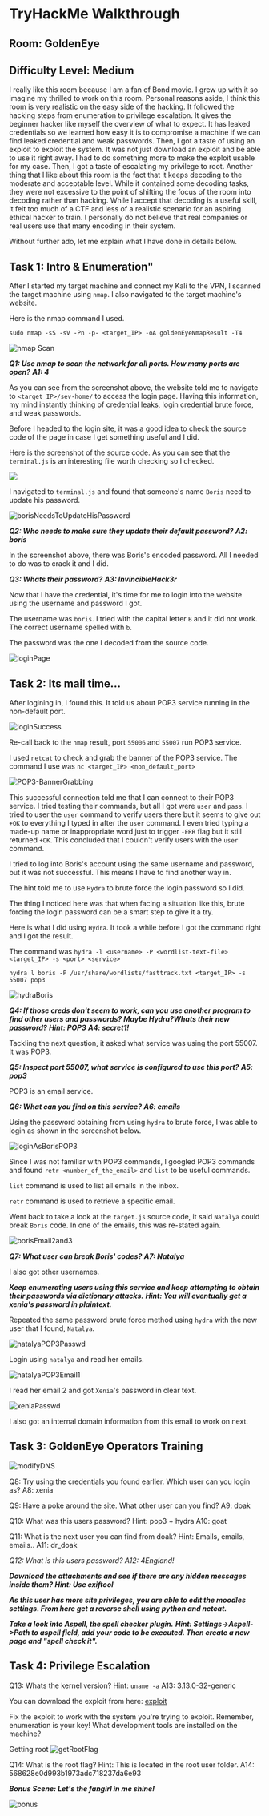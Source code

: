 # TryHackMe Walkthrough

## Room: GoldenEye

## Difficulty Level: Medium

I really like this room because I am a fan of Bond movie. I grew up with it so imagine my thrilled to work on this room.
Personal reasons aside, I think this room is very realistic on the easy side of the hacking. It followed the hacking steps from enumeration to privilege escalation. It gives the beginner hacker like myself the overview of what to expect.
It has leaked credentials so we learned how easy it is to compromise a machine if we can find leaked credential and weak passwords.
Then, I got a taste of using an exploit to exploit the system. It was not just download an exploit and be able to use it right away. I had to do something more to make the exploit usable for my case. Then, I got a taste of escalating my privilege to root.
Another thing that I like about this room is the fact that it keeps decoding to the moderate and acceptable level. While it contained some decoding tasks, they were not excessive to the point of shifting the focus of the room into decoding rather than hacking. While I accept that decoding is a useful skill, it felt too much of a CTF and less of a realistic scenario for an aspiring ethical hacker to train. I personally do not believe that real companies or real users use that many encoding in their system.

Without further ado, let me explain what I have done in details below.

## **Task 1: Intro & Enumeration"**

After I started my target machine and connect my Kali to the VPN, I scanned the target machine using `nmap`. I also navigated to the target machine's website.

Here is the nmap command I used.

```sudo nmap -sS -sV -Pn -p- <target_IP> -oA goldenEyeNmapResult -T4```

![nmap Scan](/Screenshots/THM_GoldenEye_1_nmapScan_n_foundLoginPage.png)

***Q1: Use nmap to scan the network for all ports. How many ports are open?***
***A1: 4***

As you can see from the screenshot above, the website told me to navigate to `<target_IP>/sev-home/` to access the login page. Having this information, my mind instantly thinking of credential leaks, login credential brute force, and weak passwords.

Before I headed to the login site, it was a good idea to check the source code of the page in case I get something useful and I did.

Here is the screenshot of the source code. As you can see that the `terminal.js` is an interesting file worth checking so I checked.

![](/Screenshots/THM_GoldenEye_2_viewSourceCode.png)

I navigated to `terminal.js` and found that someone's name `Boris` need to update his password.

![borisNeedsToUpdateHisPassword](/Screenshots/THM_GoldenEye_3_BorisNeedsToUpdatePasswd.png)

***Q2: Who needs to make sure they update their default password?***
***A2: boris***

In the screenshot above, there was Boris's encoded password. All I needed to do was to crack it and I did.

***Q3: Whats their password?***
***A3: InvincibleHack3r***

Now that I have the credential, it's time for me to login into the website using the username and password I got. 

The username was `boris`. I tried with the capital letter `B` and it did not work. The correct username spelled with `b`.

The password was the one I decoded from the source code. 

![loginPage](/Screenshots/THM_GoldenEye_4_login.png)

## **Task 2: Its mail time...**

After logining in, I found this. It told us about POP3 service running in the non-default port.

![loginSuccess](/Screenshots/THM_GoldenEye_5_loginSuccessFoundPOP3.png)

Re-call back to the `nmap` result, port `55006` and `55007` run POP3 service.

I used `netcat` to check and grab the banner of the POP3 service. The command I use was `nc <target_IP> <non_default_port>`

![POP3-BannerGrabbing](/Screenshots/THM_GoldenEye_6_grabBannerPOP3.png)

This successful connection told me that I can connect to their POP3 service. I tried testing their commands, but all I got were `user` and `pass`. I tried to user the `user` command to verify users there but it seems to give out `+OK` to everything I typed in after the `user` command. I even tried typing a made-up name or inappropriate word just to trigger `-ERR` flag but it still returned `+OK`. This concluded that I couldn't verify users with the `user` command.

I tried to log into Boris's account using the same username and password, but it was not successful. This means I have to find another way in.

The hint told me to use `Hydra` to brute force the login password so I did. 

The thing I noticed here was that when facing a situation like this, brute forcing the login password can be a smart step to give it a try.

Here is what I did using `Hydra`. It took a while before I got the command right and I got the result.

The command was `hydra -l <username> -P <wordlist-text-file> <target_IP> -s <port> <service>`

`hydra l boris -P /usr/share/wordlists/fasttrack.txt <target_IP> -s 55007 pop3`

![hydraBoris](/Screenshots/THM_GoldenEye_7_borisPOP3Pass.png)

***Q4: If those creds don't seem to work, can you use another program to find other users and passwords? Maybe Hydra?Whats their new password?***
***Hint: POP3***
***A4: secret1!***

Tackling the next question, it asked what service was using the port 55007. It was POP3.

***Q5: Inspect port 55007, what service is configured to use this port?***
***A5: pop3***

POP3 is an email service.

***Q6: What can you find on this service?***
***A6: emails***

Using the password obtaining from using `hydra` to brute force, I was able to login as shown in the screenshot below.

![loginAsBorisPOP3](/Screenshots/THM_GoldenEye_8_loginAsBorisPOP3.png)

Since I was not familiar with POP3 commands, I googled POP3 commands and found `retr <number_of_the_email>` and `list` to be useful commands.

`list` command is used to list all emails in the inbox.

`retr` command is used to retrieve a specific email.

Went back to take a look at the `target.js` source code, it said `Natalya` could break `Boris` code. In one of the emails, this was re-stated again.

![borisEmail2and3](/Screenshots/THM_GoldenEye_9_borisEmail2and3.png)

***Q7: What user can break Boris' codes?***
***A7: Natalya***

I also got other usernames. 

***Keep enumerating users using this service and keep attempting to obtain their passwords via dictionary attacks.***
***Hint: You will eventually get a xenia's password in plaintext.***

Repeated the same password brute force method using `hydra` with the new user that I found, `Natalya`.

![natalyaPOP3Passwd](/Screenshots/THM_GoldenEye_10_natalyaPOP3Pass.png)

Login using `natalya` and read her emails.

![natalyaPOP3Email1](/Screenshots/THM_GoldenEye_11_natalyaPOP3LoginEmail1.png)

I read her email 2 and got `Xenia`'s password in clear text.

![xeniaPasswd](/Screenshots/THM_GoldenEye_12_natalyaPOP3LoginEmail2AndXeniaPass.png)

I also got an internal domain information from this email to work on next.

## **Task 3: GoldenEye Operators Training**

![modifyDNS](/Screenshots/THM_GoldenEye_13_modifyDNS-etc-hosts-file.png)

Q8: Try using the credentials you found earlier. Which user can you login as?
A8: xenia

Q9: Have a poke around the site. What other user can you find?
A9: doak

Q10: What was this users password?
Hint: pop3 + hydra
A10: goat

Q11: What is the next user you can find from doak?
Hint: Emails, emails, emails..
A11: dr_doak

*Q12: What is this users password?*
*A12: 4England!*

***Download the attachments and see if there are any hidden messages inside them?***
***Hint: Use exiftool***

***As this user has more site privileges, you are able to edit the moodles settings. From here get a reverse shell using python and netcat.***

***Take a look into Aspell, the spell checker plugin.***
***Hint: Settings->Aspell->Path to aspell field, add your code to be executed. Then create a new page and "spell check it".***

## **Task 4: Privilege Escalation**

Q13: Whats the kernel version?
Hint: `uname -a`
A13: 3.13.0-32-generic

You can download the exploit from here: [exploit](https://www.exploit-db.com/exploits/37292)

Fix the exploit to work with the system you're trying to exploit. Remember, enumeration is your key!
What development tools are installed on the machine?

Getting root
![getRootFlag](/Screenshots/THM_GoldenEye_40_getRootFlag.png)

Q14: What is the root flag?
Hint: This is located in the root user folder.
A14: 568628e0d993b1973adc718237da6e93

***Bonus Scene: Let's the fangirl in me shine!***

![bonus](/Screenshots/THM_GoldenEye_41_bonus.png)
